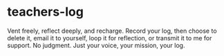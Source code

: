 # teachers-log
 Vent freely, reflect deeply, and recharge. Record your log, then choose to delete it, email it to yourself, loop it for reflection, or transmit it to me for support. No judgment. Just your voice, your mission, your log.
